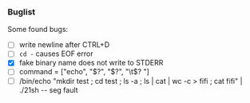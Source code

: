### Buglist

Some found bugs:
- [ ] write newline after CTRL+D
- [ ] `cd -` causes EOF error
- [x] fake binary name does not write to STDERR
- [ ] command = ["echo", "$?", "$?", "\t$?  "]
- [ ] /bin/echo "mkdir test ; cd test ; ls -a ; ls | cat | wc -c > fifi ; cat fifi" | ./21sh -- seg fault